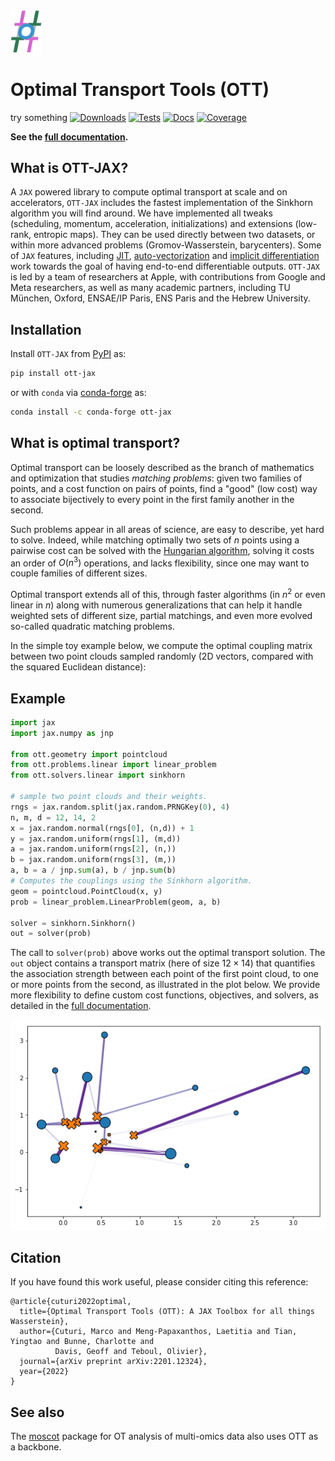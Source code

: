 <img src="https://raw.githubusercontent.com/ott-jax/ott/main/docs/_static/images/logoOTT.png" width="10%" alt="logo">

# Optimal Transport Tools (OTT)
try something
[![Downloads](https://static.pepy.tech/badge/ott-jax)](https://pypi.org/project/ott-jax/)
[![Tests](https://img.shields.io/github/actions/workflow/status/ott-jax/ott/tests.yml?branch=main)](https://github.com/ott-jax/ott/actions/workflows/tests.yml)
[![Docs](https://img.shields.io/readthedocs/ott-jax/latest)](https://ott-jax.readthedocs.io/en/latest/)
[![Coverage](https://img.shields.io/codecov/c/github/ott-jax/ott/main)](https://app.codecov.io/gh/ott-jax/ott)

**See the [full documentation](https://ott-jax.readthedocs.io/en/latest/).**

## What is OTT-JAX?
A ``JAX`` powered library to compute optimal transport at scale and on accelerators, ``OTT-JAX`` includes the fastest
implementation of the Sinkhorn algorithm you will find around. We have implemented all tweaks (scheduling, momentum, acceleration, initializations) and extensions (low-rank, entropic maps). They can be used directly between two datasets, or within more advanced problems
(Gromov-Wasserstein, barycenters). Some of ``JAX`` features, including
[JIT](https://jax.readthedocs.io/en/latest/notebooks/quickstart.html#Using-jit-to-speed-up-functions),
[auto-vectorization](https://jax.readthedocs.io/en/latest/notebooks/quickstart.html#Auto-vectorization-with-vmap) and
[implicit differentiation](https://jax.readthedocs.io/en/latest/notebooks/Custom_derivative_rules_for_Python_code.html)
work towards the goal of having end-to-end differentiable outputs. ``OTT-JAX`` is led by a team of researchers at Apple, with contributions from Google and Meta researchers, as well as many academic partners, including TU München, Oxford, ENSAE/IP Paris, ENS Paris and the Hebrew University.

## Installation
Install ``OTT-JAX`` from [PyPI](https://pypi.org/project/ott-jax/) as:
```bash
pip install ott-jax
```
or with ``conda`` via [conda-forge](https://anaconda.org/conda-forge/ott-jax) as:
```bash
conda install -c conda-forge ott-jax
```

## What is optimal transport?
Optimal transport can be loosely described as the branch of mathematics and optimization that studies
*matching problems*: given two families of points, and a cost function on pairs of points, find a "good" (low cost) way
to associate bijectively to every point in the first family another in the second.

Such problems appear in all areas of science, are easy to describe, yet hard to solve. Indeed, while matching optimally
two sets of $n$ points using a pairwise cost can be solved with the
[Hungarian algorithm](https://en.wikipedia.org/wiki/Hungarian_algorithm), solving it costs an order of $O(n^3)$
operations, and lacks flexibility, since one may want to couple families of different sizes.

Optimal transport extends all of this, through faster algorithms (in $n^2$ or even linear in $n$) along with numerous
generalizations that can help it handle weighted sets of different size, partial matchings, and even more evolved
so-called quadratic matching problems.

In the simple toy example below, we compute the optimal coupling matrix between two point clouds sampled randomly
(2D vectors, compared with the squared Euclidean distance):

## Example
```python
import jax
import jax.numpy as jnp

from ott.geometry import pointcloud
from ott.problems.linear import linear_problem
from ott.solvers.linear import sinkhorn

# sample two point clouds and their weights.
rngs = jax.random.split(jax.random.PRNGKey(0), 4)
n, m, d = 12, 14, 2
x = jax.random.normal(rngs[0], (n,d)) + 1
y = jax.random.uniform(rngs[1], (m,d))
a = jax.random.uniform(rngs[2], (n,))
b = jax.random.uniform(rngs[3], (m,))
a, b = a / jnp.sum(a), b / jnp.sum(b)
# Computes the couplings using the Sinkhorn algorithm.
geom = pointcloud.PointCloud(x, y)
prob = linear_problem.LinearProblem(geom, a, b)

solver = sinkhorn.Sinkhorn()
out = solver(prob)
```

The call to `solver(prob)` above works out the optimal transport solution. The `out` object contains a transport matrix
(here of size $12\times 14$) that quantifies the association strength between each point of the first point cloud, to one or
more points from the second, as illustrated in the plot below. We provide more flexibility to define custom cost
functions, objectives, and solvers, as detailed in the [full documentation](https://ott-jax.readthedocs.io/en/latest/).

![obtained coupling](https://raw.githubusercontent.com/ott-jax/ott/main/docs/_static/images/couplings.png)

## Citation
If you have found this work useful, please consider citing this reference:

```
@article{cuturi2022optimal,
  title={Optimal Transport Tools (OTT): A JAX Toolbox for all things Wasserstein},
  author={Cuturi, Marco and Meng-Papaxanthos, Laetitia and Tian, Yingtao and Bunne, Charlotte and
          Davis, Geoff and Teboul, Olivier},
  journal={arXiv preprint arXiv:2201.12324},
  year={2022}
}
```
## See also
The [moscot](https://moscot.readthedocs.io/en/latest/index.html) package for OT analysis of multi-omics data also uses OTT as a backbone.
